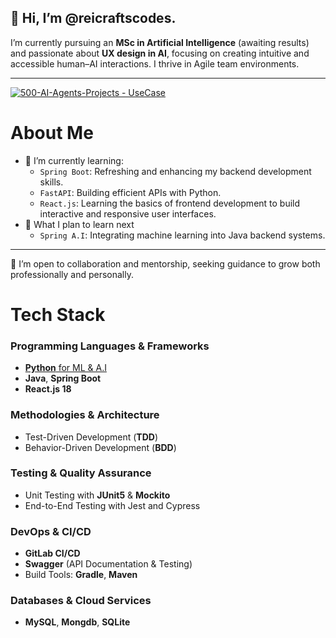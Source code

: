 ## 👋 Hi, I’m @reicraftscodes.

I’m currently pursuing an **MSc in Artificial Intelligence** (awaiting results) and passionate about **UX design in AI**, focusing on creating intuitive and accessible human–AI interactions. I thrive in Agile team environments.

---

[![500-AI-Agents-Projects - UseCase](https://img.shields.io/badge/machine--learning--projects-repository-2ea44f?logo=https%3A%2F%2Fstatic-00.iconduck.com%2Fassets.00%2Frobot-emoji-2048x2044-kay057lt.png&logoColor=2ea44f)](https://github.com/reicraftscodes/python-machine-learning-projects)

# About Me
- 🚀 I’m currently learning:
  - `Spring Boot`: Refreshing and enhancing my backend development skills.  
  - `FastAPI`: Building efficient APIs with Python.  
  - `React.js`: Learning the basics of frontend development to build interactive and responsive user interfaces.
- 🎯 What I plan to learn next
  - `Spring A.I`: Integrating machine learning into Java backend systems.  
---

👯 I’m open to collaboration and mentorship, seeking guidance to grow both professionally and personally.

# Tech Stack

### Programming Languages & Frameworks
- [**Python** for ML & A.I](https://github.com/reicraftscodes/python-machine-learning-projects)
- **Java**, **Spring Boot**  
- **React.js 18**  

### Methodologies & Architecture
- Test-Driven Development (**TDD**)  
- Behavior-Driven Development (**BDD**)  

### Testing & Quality Assurance
- Unit Testing with **JUnit5** & **Mockito**  
- End-to-End Testing with Jest and Cypress

### DevOps & CI/CD
- **GitLab CI/CD**  
- **Swagger** (API Documentation & Testing)  
- Build Tools: **Gradle**, **Maven**  

### Databases & Cloud Services
- **MySQL**, **Mongdb**, **SQLite**
